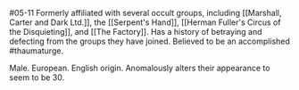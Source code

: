 #05-11
Formerly affiliated with several occult groups, including [[Marshall, Carter and Dark Ltd.]], the [[Serpent's Hand]], [[Herman Fuller's Circus of the Disquieting]], and [[The Factory]]. Has a history of betraying and defecting from the groups they have joined. Believed to be an accomplished #thaumaturge.

Male. European. English origin. Anomalously alters their appearance to seem to be 30.